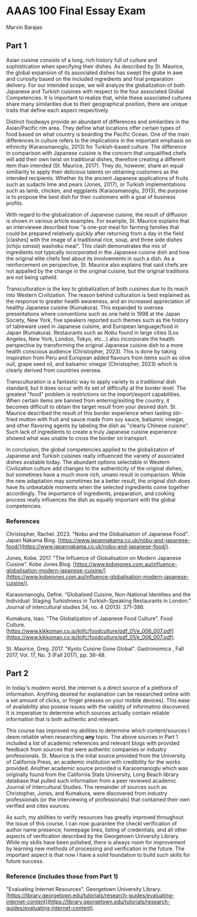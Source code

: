 # AAAS 100 Final Essay Exam

Marvin Barajas

## Part 1

Asian cuisine consists of a long, rich history full of culture and sophistication when specifying their dishes. 
As described by St. Maurice, the global expansion of its associated dishes has swept the globe in awe and curiosity based on the included ingredients and final preparation delivery. 
For our intended scope, we will analyze the globalization of both Japanese and Turkish cuisines with respect to the four associated Global Competencies. 
It is important to realize that, while these associated cultures share many similarities due to their geographical position, there are unique traits that define each aspect respectively. 

Distinct foodways provide an abundant of differences and similarities in the Asian/Pacific rim area. 
They define what locations offer certain types of food based on what country is boarding the Pacific Ocean. 
One of the main differences in culture refers to the implications in the important emphasis on ethnicity (Karaosmanoglu, 2013) for Turkish-based culture. 
The difference in comparison with Japanese cuisine is the concern that unqualified chefs will add their own twist on traditional dishes, therefore creating a different item than intended (St. Maurice, 2017). 
They do, however, share an equal similiarity to apply their delicious talents on obtaining customers as the intended recipients. 
Whether its the ancient Japanese applications of fruits such as sudachi lime and pears (Jones, 2017), or Turkish implementations such as lamb, chicken, and eggplants (Karaosmanoglu, 2013), the purpose is to propose the best dish for their customers with a goal of business profits.

With regard to the globalization of Japanese cuisine, the result of diffusion is shown in various article examples. 
For example, St. Maurice explains that an interviewee described how "a one-pot meal for farming families that could be prepared relatively quickly after returning from a day in the field [clashes] with the image of a traditional rice, soup, and three side dishes (*ichiju sansai*) washoku meal". 
This clash demonstrates the mix of ingredients not typically incorporated in the Japanese cuisine dish and how the original elite chefs feel about its involvements in such a dish. 
As a reinforcement on perspective, St. Maurice also explains that said chefs are not appalled by the change in the original cuisine, but the original traditions are not being upheld. 

Transculturation is the key to globalization of both cuisines due to its reach into Western Civilization. 
The reason behind culturation is best explained as the response to greater health awareness, and an increased appreciation of healthy Japanese cuisine (Kumakura). 
This expanded to oversea presentations where conventions such as one held in 1998 at the Japan Society, New York, five speakers reported such themes such as the history of tableware used in Japanese cuisine, and European language/food in Japan (Kumakura). 
Restaurants such as *Nobu* found in large cities (Los Angeles, New York, London, Tokyo, etc...) also incorporate the health perspective by transforming the original Japanese cuisine dish to a more health conscious audience (Christopher, 2023). 
This is done by taking inspiration from Peru and European added flavours from items such as olive ouil, grape seed oil, and balsamic vinegar (Christopher, 2023) which is clearly derived from countries oversea.

Transculturation is a fantastic way to apply variety to a traditional dish standard, but it does occur with its set of difficulty at the border level. 
The greatest "food" problem is restrictions on the import/export capabilities. 
When certain items are banned from entering/exiting the country, it becomes difficult to obtain the target result from your desired dish. 
St. Maurice described the result of this border experience when tasting stir-fried mutton with fruit and sauce made from soy sauce, balsamic vinegar, and other flavoring agents by labeling the dish as "clearly Chinese cuisine". 
Such lack of ingredients to create a truly Japanese cuisine experience showed what was unable to cross the border on transport.

In conclusion, the global competencies applied to the globalization of Japanese and Turkish cuisines really influenced the variety of associated dishes available today. 
The abundant options selectable in Western Civilization culture add changes to the authenticity of the original dishes, but sometimes have a much more rich, umami result in comparison. 
While the new adaptation may sometimes be a better result, the original dish does have its unbeatable moments when the selected ingredients come together accordingly. 
The importance of ingredients, preparation, and cooking process really influences the dish as equally important with the global competencies.

### References

Christopher, Rachel. 2023. "Nobu and the Globalisation of Japanese Food". Japan Nakama Blog. [https://www.japannakama.co.uk/nobu-and-japanese-food/](https://www.japannakama.co.uk/nobu-and-japanese-food/).

Jones, Kobe. 2017. "The Influence of Globalisation on Modern Japanese Cuisine". Kobe Jones Blog. [https://www.kobejones.com.au/influence-globalisation-modern-japanese-cuisine/](https://www.kobejones.com.au/influence-globalisation-modern-japanese-cuisine/).

Karaosmanoglu, Defne. “Globalised Cuisine, Non-National Identities and the Individual: Staging Turkishness in Turkish-Speaking Restaurants in London.” Journal of intercultural studies 34, no. 4 (2013): 371–386.

Kumakura, Isao. "The Globalization of Japanese Food Culture". Food Culture. [https://www.kikkoman.co.jp/kiifc/foodculture/pdf_01/e_006_007.pdf](https://www.kikkoman.co.jp/kiifc/foodculture/pdf_01/e_006_007.pdf).

St. Maurice, Greg. 2017. "Kyoto Cuisine Gone Global". Gastronomica , Fall 2017, Vol. 17, No. 3 (Fall 2017), pp. 36-48.

## Part 2

In today's modern world, the internet is a direct source of a plethora of information. 
Anything desired for explanation can be researched online with a set amount of clicks, or finger presses on your mobile devices). 
This ease of availability also posese issues with the validity of informatino discovered. 
It is imperative to determine which sources actually contain reliable information that is both authentic and relevant.

This course has improved my abilities to determine which content/sources I deem reliable when researching **any** topic. 
The above sources in Part 1 included a list of academic references and relevant blogs with provided feedback from sources that were authentic companies or industry professionals. 
St. Maurice is the inital source provided from the University of California Press, an academic institution with credibility for the works provided. 
Another academic source provided is Karaosmanoglu which was originally found from the California State University, Long Beach library database that pulled such information from a peer reviewed academic Journal of Intercultural Studies. 
The remainder of sources such as Christopher, Jones, and Kumakura, were discovered from industry professionals (or the interviewing of professionals) that contained their own verified and cites sources. 

As such, my abilities to verify resources has greatly improved throughout the issue of this course. 
I can now guarantee the checkl verification of author name presence, homepage links, listing of credentials, and all other aspects of verification described by the Georgetown University Library. 
While my skills have been polished, there is always room for improvement by learning new methods of processing and verification in the future. 
The important aspect is that now I have a solid foundation to build such skills for future success.

### Reference (includes those from Part 1)

"Evaluating Internet Resources". Georgetown University Library. [https://library.georgetown.edu/tutorials/research-guides/evaluating-internet-content](https://library.georgetown.edu/tutorials/research-guides/evaluating-internet-content).
